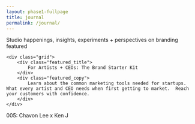 ```yaml
---
layout: phase1-fullpage
title: journal
permalink: /journal/
---
```

<div class="masthead_title">
    Studio happenings, insights, experiments + perspectives on branding
</div>
<div class="featured">
    featured
</div>

<div class="featured_post">
    <div class="featured_image" style="background-image:url('/assets/images/feature_brandstarterkit.jpg');"></div>

    <div class="grid">
        <div class="featured_title">
            For Artists + CEOs: The Brand Starter Kit
        </div>
        <div class="featured_copy">
            Learn about the common marketing tools needed for startups.  What every artist and CEO needs when first getting to market.  Reach your customers with confidence.
        </div>
    </div>

</div>

<div class="grid">
    <div class="general_post">
        <div class="general_post_image" style="background-image:url('/assets/images/feature_chavonleexkenj.jpg');"></div>
        <div class="general_post_title">
            005: Chavon Lee x Ken J
        </div>
    </div>

</div>
